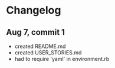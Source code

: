 # Changelog

## Aug 7, commit 1
* created README.md
* created USER_STORIES.md
* had to require 'yaml' in environment.rb
